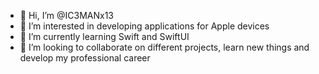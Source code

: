 - 👋 Hi, I’m @IC3MANx13
- 👀 I’m interested in developing applications for Apple devices
- 🌱 I’m currently learning Swift and SwiftUI
- 💞️ I’m looking to collaborate on different projects, learn new things and develop my professional career

<!---
IC3MANx13/IC3MANx13 is a ✨ special ✨ repository because its `README.md` (this file) appears on your GitHub profile.
You can click the Preview link to take a look at your changes.
--->
